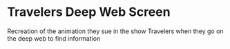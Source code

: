# Travelers Deep Web Screen
 Recreation of the animation they sue in the show Travelers when they go on the deep web to find information
